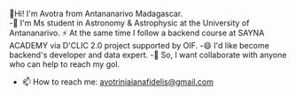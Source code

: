 👋Hi! I'm Avotra from Antananarivo Madagascar.
<br>
-🔭 I'm Ms student in Astronomy & Astrophysic at the University of Antananarivo.
   ⚡ At the same time I follow a backend course at SAYNA ACADEMY via D'CLIC 2.0 project supported by OIF.
-😄 I'd like become backend's developer and data expert.
-👯 So, I want collaborate with anyone who can help to reach my gol.
- 📫 How to reach me: avotriniaianafidelis@gmail.com
